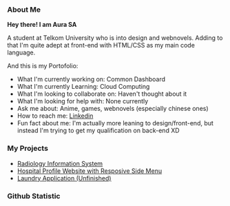 ### About Me
<b>Hey there! I am Aura SA</b>

A student at Telkom University who is into design and webnovels. Adding to that I'm quite adept at front-end with HTML/CSS as my main code language.<br>

And this is my Portofolio:

- What I'm currently working on: Common Dashboard
- What I'm currently Learning: Cloud Computing
- What I'm looking to collaborate on: Haven't thought about it
- What I'm looking for help with: None currently
- Ask me about: Anime, games, webnovels (especially chinese ones)
- How to reach me: <a href="https://www.linkedin.com/in/aura-sukma-aulia-a078a4252/">Linkedin</a>
- Fun fact about me: I'm actually more leaning to design/front-end, but instead I'm trying to get my qualification on back-end XD

### My Projects

- <a href="https://github.com/AuraSA2439/Radiology-Information-System">Radiology Information System</a>
- <a href="https://github.com/AuraSA2439/Hospital-Website-with-Sidebar-pratice-">Hospital Profile Website with Resposive Side Menu</a>
- <a href="https://github.com/AuraSA2439/washwiz">Laundry Application (Unfinished)</a>

### Github Statistic
<p align="left">
<!-- <a href="https://github.com/penuliscode">
  <img height="180em" src="https://github-readme-stats-eight-theta.vercel.app/api?username=penuliscode&show_icons=true&theme=algolia&include_all_commits=true&count_private=true"/>
  <img height="180em" src="https://github-readme-stats-eight-theta.vercel.app/api/top-langs/?username=penuliscode&layout=compact&layout=compact&theme=algolia"/>
</a> -->
</p>
<!-- <bold>PS: The statics hasn't been updated.</bold> -->
